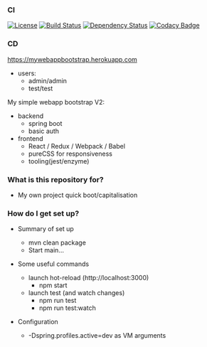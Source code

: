 ### CI
[![License](https://img.shields.io/badge/License-Apache%202.0-blue.svg)](https://opensource.org/licenses/Apache-2.0)
[![Build Status](https://travis-ci.org/adioss/MyWebAppBootstrap.svg?branch=master)](https://travis-ci.org/adioss/MyWebAppBootstrap)
[![Dependency Status](https://www.versioneye.com/user/projects/5a6e6fe00fb24f381441d08d/badge.svg?style=flat-square)](https://www.versioneye.com/user/projects/5a6e6fe00fb24f381441d08d)
[![Codacy Badge](https://api.codacy.com/project/badge/Grade/c0e8fde1cc774fa28ec8c1dbb16be95f)](https://www.codacy.com/app/adioss/MyWebAppBootstrap?utm_source=github.com&amp;utm_medium=referral&amp;utm_content=adioss/MyWebAppBootstrap&amp;utm_campaign=Badge_Grade)

### CD 
https://mywebappbootstrap.herokuapp.com
* users:
    * admin/admin
    * test/test

My simple webapp bootstrap V2:

* backend
    * spring boot
    * basic auth
* frontend
    * React / Redux / Webpack / Babel
    * pureCSS for responsiveness
    * tooling(jest/enzyme)

### What is this repository for? ###

* My own project quick boot/capitalisation

### How do I get set up? ###
* Summary of set up
   * mvn clean package
   * Start main...

* Some useful commands
   * launch hot-reload (http://localhost:3000)
        * npm start
   * launch test (and watch changes)
        * npm run test 
        * npm run test:watch

* Configuration
   * -Dspring.profiles.active=dev as VM arguments
